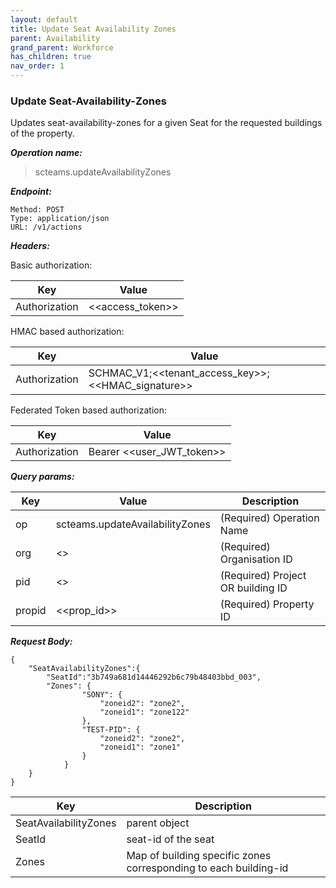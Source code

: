 ```yaml
---
layout: default
title: Update Seat Availability Zones
parent: Availability
grand_parent: Workforce
has_children: true
nav_order: 1
---
```


### Update Seat-Availability-Zones

Updates seat-availability-zones for a given Seat for the requested buildings of the property.

***Operation name:***

> scteams.updateAvailabilityZones

***Endpoint:***

```
Method: POST
Type: application/json
URL: /v1/actions
```

***Headers:***

Basic authorization:

|Key|Value|
|---|---|
|Authorization|<<access_token>>|


HMAC based authorization:

|Key|Value|
|---|---|
|Authorization|SCHMAC_V1;<<tenant_access_key>>;<<HMAC_signature>>|

Federated Token based authorization:

|Key|Value|
|---|---|
|Authorization|Bearer <<user_JWT_token>>|

***Query params:***

| Key | Value | Description |
| --- | ------|-------------|
| op | scteams.updateAvailabilityZones | (Required) Operation Name |
| org | <<org>> | (Required) Organisation ID |
| pid | <<pid>> | (Required) Project OR building ID |
| propid | <<prop_id>> | (Required) Property ID |


***Request Body:***

```
{
    "SeatAvailabilityZones":{
        "SeatId":"3b749a681d14446292b6c79b48403bbd_003",
        "Zones": {
                "SONY": {
                    "zoneid2": "zone2",
                    "zoneid1": "zone122"
                },
                "TEST-PID": {
                    "zoneid2": "zone2",
                    "zoneid1": "zone1"
                }
            }
    }
}
```

| Key | Description |
| --- |-----|
|SeatAvailabilityZones|parent object|
|SeatId|seat-id of the seat|
|Zones|Map of building specific zones corresponding to each building-id|